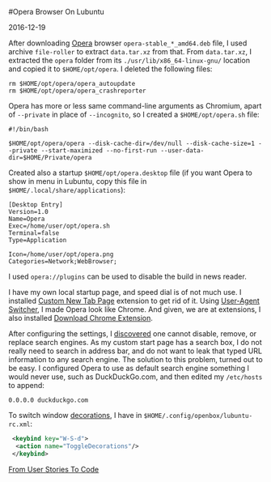 #Opera Browser On Lubuntu

2016-12-19

<!--- tags: browser linux -->

After downloading [Opera](http://www.opera.com/download) browser `opera-stable_*_amd64.deb` file, I used archive `file-roller` to extract `data.tar.xz` from that. From `data.tar.xz`, I extracted the `opera` folder from its `./usr/lib/x86_64-linux-gnu/` location and copied it to `$HOME/opt/opera`. I deleted the following files:

```
rm $HOME/opt/opera/opera_autoupdate
rm $HOME/opt/opera/opera_crashreporter
```

Opera has more or less same command-line arguments as Chromium, apart of `--private` in place of `--incognito`, so I created a `$HOME/opt/opera.sh` file:

```
#!/bin/bash

$HOME/opt/opera/opera --disk-cache-dir=/dev/null --disk-cache-size=1 --private --start-maximized --no-first-run --user-data-dir=$HOME/Private/opera
```

Created also a startup `$HOME/opt/opera.desktop` file (if you want Opera to show in menu in Lubuntu, copy this file in `$HOME/.local/share/applications`):

```
[Desktop Entry]
Version=1.0
Name=Opera
Exec=/home/user/opt/opera.sh
Terminal=false
Type=Application

Icon=/home/user/opt/opera.png
Categories=Network;WebBrowser;
```

I used `opera://plugins` can be used to disable the build in news reader.

I have my own local startup page, and speed dial is of not much use. I installed [Custom New Tab Page](https://addons.opera.com/en/extensions/details/custom-new-tab-page/) extension to get rid of it. Using [User-Agent Switcher](https://addons.opera.com/en/extensions/details/user-agent-switcher/), I made Opera look like Chrome. And given, we are at extensions, I also installed [Download Chrome Extension](https://addons.opera.com/en/extensions/details/download-chrome-extension-9/).

After configuring the settings, I [discovered](http://superuser.com/questions/956087/opera-31-remove-default-search-engines) one cannot disable, remove, or replace search engines. As my custom start page has a search box, I do not really need to search in address bar, and do not want to leak that typed URL information to any search engine. The solution to this problem, turned out to be easy. I configured Opera to use as default search engine something I would never use, such as DuckDuckGo.com, and then edited my `/etc/hosts` to append:

```
0.0.0.0 duckduckgo.com
``` 

To switch window [decorations](http://openbox.org/wiki/Help:Actions#ToggleDecorations), I have in `$HOME/.config/openbox/lubuntu-rc.xml`:

```xml
 <keybind key="W-S-d">
  <action name="ToggleDecorations"/>
 </keybind>
```

<ins class='nfooter'><a rel='next' id='fnext' href='#blog/2016/2016-11-29-From-User-Stories-To-Code.md'>From User Stories To Code</a></ins>
